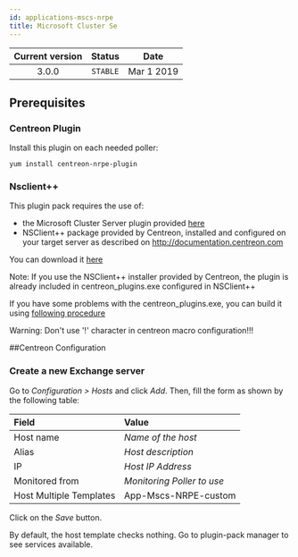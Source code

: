 ```yaml
---
id: applications-mscs-nrpe
title: Microsoft Cluster Se
---
```


| Current version | Status | Date |
| :-: | :-: | :-: |
| 3.0.0 | `STABLE` | Mar  1 2019 |

## Prerequisites

### Centreon Plugin

Install this plugin on each needed poller:

``` shell
yum install centreon-nrpe-plugin
```

### Nsclient++

This plugin pack requires the use of:

  - the Microsoft Cluster Server plugin provided [here](https://forge.centreon.com/projects/centreon-plugins/repository)
  - NSClient++ package provided by Centreon, installed and configured on your target server as described on
    <http://documentation.centreon.com>

You can download it
[here](https://download.centreon.com/?action=product&product=agent-nsclient&version=0.51&secKey=59d646114079212e03ec09454456a938)

Note: If you use the NSClient++ installer provided by Centreon, the plugin is already included in centreon\_plugins.exe
configured in NSClient++

If you have some problems with the centreon\_plugins.exe, you can build it using [following
procedure](https://documentation.centreon.com/docs/centreon-nsclient/en/latest/windows_agent.html#build-your-own-executable)

Warning: Don't use '\!' character in centreon macro configuration\!\!\!

\#\#Centreon Configuration

### Create a new Exchange server

Go to *Configuration \> Hosts* and click *Add*. Then, fill the form as shown by the following table:

| Field                   | Value                      |
| :---------------------- | :------------------------- |
| Host name               | *Name of the host*         |
| Alias                   | *Host description*         |
| IP                      | *Host IP Address*          |
| Monitored from          | *Monitoring Poller to use* |
| Host Multiple Templates | App-Mscs-NRPE-custom       |

Click on the *Save* button.

By default, the host template checks nothing. Go to plugin-pack manager to see services available.

